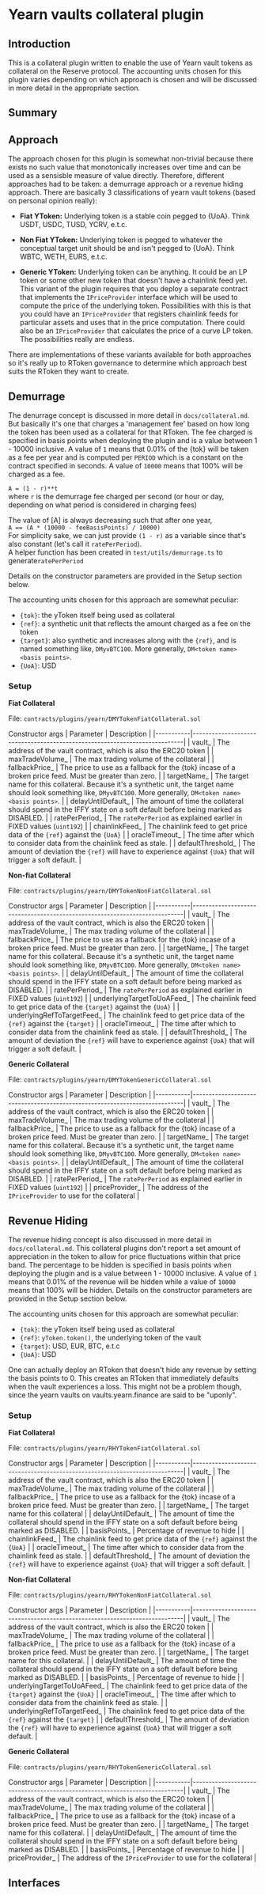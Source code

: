 # Yearn vaults collateral plugin

## Introduction
This is a collateral plugin written to enable the use of Yearn vault tokens as collateral on the Reserve protocol. The accounting units chosen for this plugin varies depending on which approach is chosen and will be discussed in more detail in the appropriate section.

## Summary


## Approach
The approach chosen for this plugin is somewhat non-trivial because there exists no such value that monotonically increases over time and can be used as a sensisble measure of value directly. Therefore, different approaches had to be taken: a demurrage approach or a revenue hiding approach. There are basically 3 classifications of yearn vault tokens (based on personal opinion really):


- **Fiat YToken:** Underlying token is a stable coin pegged to {UoA}. Think USDT, USDC, TUSD, YCRV, e.t.c.

- **Non Fiat YToken:** Underlying token is pegged to whatever the conceptual target unit should be and isn't pegged to {UoA}. Think WBTC, WETH, EURS, e.t.c.

- **Generic YToken:** Underlying token can be anything. It could be an LP token or some other new token that doesn't have a chainlink feed yet. This variant of the plugin requires that you deploy a separate contract that implements the `IPriceProvider` interface which will be used to compute the price of the underlying token. Possibilities with this is that you could have an `IPriceProvider` that registers chainlink feeds for particular assets and uses that in the price computation. There could also be an `IPriceProvider` that calculates the price of a curve LP token. The possibilities really are endless.

There are implementations of these variants available for both approaches so it's really up to RToken governance to determine which approach best suits the RToken they want to create.

## Demurrage
The denurrage concept is discussed in more detail in `docs/collateral.md`. But basically it's one that charges a 'management fee' based on how long the token has been used as a collateral for that RToken. The fee charged is specified in basis points when deploying the plugin and is a value between 1 - 10000 inclusive. A value of `1` means that 0.01% of the {tok} will be taken as a fee per year and is computed per `PERIOD` which is a constant on the contract specified in seconds. A value of `10000` means that 100% will be charged as a fee.

`A = (1 - r)**t` \
where `r` is the demurrage fee charged per second (or hour or day, depending on what period is considered in charging fees)

The value of [A] is always decreasing such that after one year, \
`A == (A * (10000 - feeBasisPoints) / 10000)` \
For simplicity sake, we can just provide `(1 - r)`
as a variable since that's also constant (let's call it `ratePerPeriod`). \
A helper function has been created in `test/utils/demurrage.ts` to generate`ratePerPeriod`

Details on the constructor parameters are provided in the Setup section below.

The accounting units chosen for this approach are somewhat peculiar:
- `{tok}`: the yToken itself being used as collateral
- `{ref}`: a synthetic unit that reflects the amount charged as a fee on the token
- `{target}`: also synthetic and increases along with the `{ref}`, and is named something like, `DMyvBTC100`. More generally, `DM<token name><basis points>`.
- `{UoA}`: USD

### Setup
**Fiat Collateral**

File: `contracts/plugins/yearn/DMYTokenFiatCollateral.sol`

Constructor args
| Parameter | Description                                                               |
|-----------|---------------------------------------------------------------------------|
| vault_ | The address of the vault contract, which is also the ERC20 token |
| maxTradeVolume_ | The max trading volume of the collateral | <!--TODO -->
| fallbackPrice_ | The price to use as a fallback for the {tok} incase of a broken price feed. Must be greater than zero. |
| targetName_ | The target name for this collateral. Because it's a synthetic unit, the target name should look something like, `DMyvBTC100`. More generally, `DM<token name><basis points>`. |
| delayUntilDefault_ | The amount of time the collateral should spend in the IFFY state on a soft default before being marked as DISABLED. |
| ratePerPeriod_ | The `ratePerPeriod` as explained earlier in FIXED values (`uint192`) |
| chainlinkFeed_ | The chainlink feed to get price data of the `{ref}` against the `{UoA}` |
| oracleTimeout_ | The time after which to consider data from the chainlink feed as stale. |
| defaultThreshold_ | The amount of deviation the `{ref}` will have to experience against `{UoA}` that will trigger a soft default. |

**Non-fiat Collateral**

File: `contracts/plugins/yearn/DMYTokenNonFiatCollateral.sol`

Constructor args
| Parameter | Description                                                               |
|-----------|---------------------------------------------------------------------------|
| vault_ | The address of the vault contract, which is also the ERC20 token |
| maxTradeVolume_ | The max trading volume of the collateral | <!--TODO -->
| fallbackPrice_ | The price to use as a fallback for the {tok} incase of a broken price feed. Must be greater than zero. |
| targetName_ | The target name for this collateral. Because it's a synthetic unit, the target name should look something like, `DMyvBTC100`. More generally, `DM<token name><basis points>`. |
| delayUntilDefault_ | The amount of time the collateral should spend in the IFFY state on a soft default before being marked as DISABLED. |
| ratePerPeriod_ | The `ratePerPeriod` as explained earlier in FIXED values (`uint192`) |
| underlyingTargetToUoAFeed_ | The chainlink feed to get price data of the `{target}` against the `{UoA}` |
| underlyingRefToTargetFeed_ | The chainlink feed to get price data of the `{ref}` against the `{target}` |
| oracleTimeout_ | The time after which to consider data from the chainlink feed as stale. |
| defaultThreshold_ | The amount of deviation the `{ref}` will have to experience against `{UoA}` that will trigger a soft default. |



**Generic Collateral**

File: `contracts/plugins/yearn/DMYTokenGenericCollateral.sol`

Constructor args
| Parameter | Description                                                               |
|-----------|---------------------------------------------------------------------------|
| vault_ | The address of the vault contract, which is also the ERC20 token |
| maxTradeVolume_ | The max trading volume of the collateral | <!--TODO -->
| fallbackPrice_ | The price to use as a fallback for the {tok} incase of a broken price feed. Must be greater than zero. |
| targetName_ | The target name for this collateral. Because it's a synthetic unit, the target name should look something like, `DMyvBTC100`. More generally, `DM<token name><basis points>`. |
| delayUntilDefault_ | The amount of time the collateral should spend in the IFFY state on a soft default before being marked as DISABLED. |
| ratePerPeriod_ | The `ratePerPeriod` as explained earlier in FIXED values (`uint192`) |
| priceProvider_ | The address of the `IPriceProvider` to use for the collateral |




## Revenue Hiding
The revenue hiding concept is also discussed in more detail in `docs/collateral.md`. This collateral plugins don't report a set amount of appreciation in the token to allow for price fluctuations within that price band. The percentage to be hidden is specified in basis points when deploying the plugin and is a value between 1 - 10000 inclusive. A value of `1` means that 0.01% of the revenue will be hidden while a value of `10000` means that 100% will be hidden.
Details on the constructor parameters are provided in the Setup section below.

The accounting units chosen for this approach are somewhat peculiar:
- `{tok}`: the yToken itself being used as collateral
- `{ref}`: `yToken.token()`, the underlying token of the vault 
- `{target}`: USD, EUR, BTC, e.t.c
- `{UoA}`: USD

One can actually deploy an RToken that doesn't hide any revenue by setting the basis points to 0. This creates an RToken that immediately defaults when the vault experiences a loss. This might not be a problem though, since the yearn vaults on vaults.yearn.finance are said to be "uponly".


### Setup
**Fiat Collateral**

File: `contracts/plugins/yearn/RHYTokenFiatCollateral.sol`

Constructor args
| Parameter | Description                                                               |
|-----------|---------------------------------------------------------------------------|
| vault_ | The address of the vault contract, which is also the ERC20 token |
| maxTradeVolume_ | The max trading volume of the collateral | <!--TODO -->
| fallbackPrice_ | The price to use as a fallback for the {tok} incase of a broken price feed. Must be greater than zero. |
| targetName_ | The target name for this collateral |
| delayUntilDefault_ | The amount of time the collateral should spend in the IFFY state on a soft default before being marked as DISABLED. |
| basisPoints_ | Percentage of revenue to hide |
| chainlinkFeed_ | The chainlink feed to get price data of the `{ref}` against the `{UoA}` |
| oracleTimeout_ | The time after which to consider data from the chainlink feed as stale. |
| defaultThreshold_ | The amount of deviation the `{ref}` will have to experience against `{UoA}` that will trigger a soft default. |

**Non-fiat Collateral**

File: `contracts/plugins/yearn/RHYTokenNonFiatCollateral.sol`

Constructor args
| Parameter | Description                                                               |
|-----------|---------------------------------------------------------------------------|
| vault_ | The address of the vault contract, which is also the ERC20 token |
| maxTradeVolume_ | The max trading volume of the collateral | <!--TODO -->
| fallbackPrice_ | The price to use as a fallback for the {tok} incase of a broken price feed. Must be greater than zero. |
| targetName_ | The target name for this collateral. |
| delayUntilDefault_ | The amount of time the collateral should spend in the IFFY state on a soft default before being marked as DISABLED. |
| basisPoints_ | Percentage of revenue to hide |
| underlyingTargetToUoAFeed_ | The chainlink feed to get price data of the `{target}` against the `{UoA}` |
| oracleTimeout_ | The time after which to consider data from the chainlink feed as stale. |
| underlyingRefToTargetFeed_ | The chainlink feed to get price data of the `{ref}` against the `{target}` |
| defaultThreshold_ | The amount of deviation the `{ref}` will have to experience against `{UoA}` that will trigger a soft default. |



**Generic Collateral**

File: `contracts/plugins/yearn/RHYTokenGenericCollateral.sol`

Constructor args
| Parameter | Description                                                               |
|-----------|---------------------------------------------------------------------------|
| vault_ | The address of the vault contract, which is also the ERC20 token |
| maxTradeVolume_ | The max trading volume of the collateral | <!--TODO -->
| fallbackPrice_ | The price to use as a fallback for the {tok} incase of a broken price feed. Must be greater than zero. |
| targetName_ | The target name for this collateral. |
| delayUntilDefault_ | The amount of time the collateral should spend in the IFFY state on a soft default before being marked as DISABLED. |
| basisPoints_ | Percentage of revenue to hide |
| priceProvider_ | The address of the `IPriceProvider` to use for the collateral |


## Interfaces

